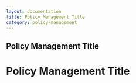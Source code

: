```yaml
---
layout: documentation
title: Policy Management Title
category: policy-management
---
```


Policy Management Title
------------------

# Policy Management Title
